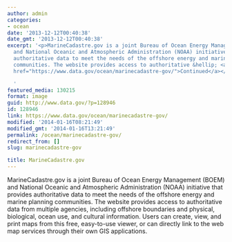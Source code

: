 ```yaml
---
author: admin
categories:
- ocean
date: '2013-12-12T00:40:38'
date_gmt: '2013-12-12T00:40:38'
excerpt: '<p>MarineCadastre.gov is a joint Bureau of Ocean Energy Management (BOEM)
  and National Oceanic and Atmospheric Administration (NOAA) initiative that provides
  authoritative data to meet the needs of the offshore energy and marine planning
  communities. The website provides access to authoritative &hellip; <a aria-describedby="post-title-128946"
  href="https://www.data.gov/ocean/marinecadastre-gov/">Continued</a></p>

  '
featured_media: 130215
format: image
guid: http://www.data.gov/?p=128946
id: 128946
link: https://www.data.gov/ocean/marinecadastre-gov/
modified: '2014-01-16T08:21:49'
modified_gmt: '2014-01-16T13:21:49'
permalink: /ocean/marinecadastre-gov/
redirect_from: []
slug: marinecadastre-gov

title: MarineCadastre.gov
---
```

MarineCadastre.gov is a joint Bureau of Ocean Energy Management (BOEM) and National Oceanic and Atmospheric Administration (NOAA) initiative that provides authoritative data to meet the needs of the offshore energy and marine planning communities. The website provides access to authoritative data from multiple agencies, including offshore boundaries and physical, biological, ocean use, and cultural information. Users can create, view, and print maps from this free, easy-to-use viewer, or can directly link to the web map services through their own GIS applications. 


